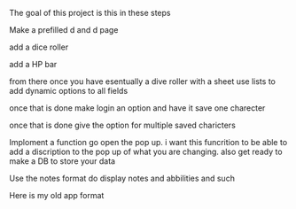 The goal of this project is this in these steps 

Make a prefilled d and d page

add a dice roller 

add a HP bar


from there once you have esentually a dive roller with a sheet use lists to add dynamic options to all fields 



once that is done make login an option and have it save one charecter 


once that is done give the option for multiple saved charicters 

Imploment a function go open the pop up. i want this funcrition to be able to add a discription to the pop up of what you are changing.  also get ready to make a DB to store your data


Use the notes format do display notes and abbilities and such 


Here is my old app format 

